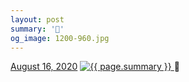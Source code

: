 ```yaml
---
layout: post
summary: '💪'
og_image: 1200-960.jpg
---
```


<p>
  <time>
    <a href="/1200">August 16, 2020</a>
  </time>
  <a href="/1200">
    <img src="{{ site.assets_url }}/1200-480.jpg" srcset="{{ site.assets_url }}/1200-240.jpg 240w, {{ site.assets_url }}/1200-480.jpg 480w, {{ site.assets_url }}/1200-720.jpg 720w, {{ site.assets_url }}/1200-960.jpg 960w" sizes="(min-width: 700px) 50vw, calc(100vw - 2rem)" alt="{{ page.summary }}" />
  </a>
  <span>💪</span>
</p>
